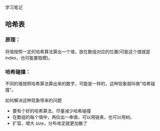 学习笔记

## **哈希表**

### **原理：**

将值按照一定的哈希算法算出一个值，放在数组对应的位置(可能这个值就是index，也可能要取模)。

### **哈希碰撞：**

不同的值按照哈希算法算出来的数字，可能是一样的，这种现象就叫做"哈希碰撞"。

如何解决这种现象带来的问题

- 要有个好的哈希算法，尽量减少哈希碰撞
- 在数组的每个值中，再拉出一串值，可以用链表，也可以用树。
- 扩容，增大 size，分布肯定就更加散了